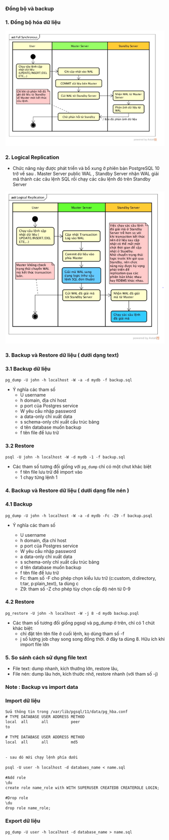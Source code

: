 ### Đồng bộ và backup 

### 1. Đồng bộ hóa dữ liệu

![](../images/6.PNG)

### 2. Logical Replication

- Chức năng này được phát triển và bổ xung ở phiên bản PostgreSQL 10 trở về sau . Master Server public WAL , Standby Server
nhận WAL giải mã thành các câu lệnh SQL rồi chạy các câu lệnh đó trên Standby Server

![](../images/7.PNG)

### 3. Backup và Restore dữ liệu  ( dưới dạng text)
### 3.1 Backup dữ liệu
` pg_dump -U john -h localhost -W -a -d mydb -f backup.sql `

- Ý nghĩa các tham số
	- U username
	- h domain, địa chỉ host
	- p port của Postgres service
	- W yêu cầu nhập password
	- a data-only chỉ xuất data
	- s schema-only chỉ xuất cấu trúc bảng
	- d tên database muốn backup
	- f tên file để lưu trữ
### 3.2 Restore 
` psql -U john -h localhost -W -d mydb -1 -f backup.sql `

- Các tham số tương đối giống với ` pg_dump ` chỉ có một chut khác biệt
	- f tên file lưu trữ để import vào
	- 1 chạy từng lệnh 1

### 4. Backup và Restore dữ liệu  ( dưới dạng file nén )
### 4.1 Backup
` pg_dump -U john -h localhost -W -a -d mydb -Fc -Z9 -f backup.psql `

- Ý nghĩa các tham số

	- U username
	- h domain, địa chỉ host
	- p port của Postgres service
	- W yêu cầu nhập password
	- a data-only chỉ xuất data
	- s schema-only chỉ xuất cấu trúc bảng
	- d tên database muốn backup
	- f tên file để lưu trữ
	- Fc: tham số -F cho phép chọn kiểu lưu trữ (c:custom, d:directory, t:tar, p:plain_text), ta dùng c
	- Z9: tham số -Z cho phép tùy chọn cấp độ nén từ 0-9

### 4.2 Restore
` pg_restore -U john -h localhost -W -j 8 -d mydb backup.psql `

- Các tham số tương đối giống pgsql và pg_dump ở trên, chỉ có 1 chút khác biệt:
	- chỉ đặt tên tên file ở cuối lệnh, ko dùng tham số -f
	- j số lượng job chạy song song đồng thời. ở đây ta dùng 8. Hữu ích khi import file lớn

### 5. So sánh cách sử dụng file text 
- File text: dump nhanh, kích thướng lớn, restore lâu,
- File nén: dump lâu hơn, kích thước nhở, restore nhanh (với tham số -j)

### Note : Backup vs import data

### Import dữ liệu 

```
Sửa thông tin trong /var/lib/pgsql/11/data/pg_hba.conf
# TYPE DATABASE USER ADDRESS METHOD
local  all      all          peer
to

# TYPE DATABASE USER ADDRESS METHOD
local  all      all          md5


- sau dó mới chạy lệnh phía dưới

psql -U user -h localhost -d databaes_name < name.sql

#Add role
\du 
create role name_role with WITH SUPERUSER CREATEDB CREATEROLE LOGIN;

#Drop role
\du
drop role name_role;
```
### Export dữ liệu 

```
pg_dump -U user -h localhost -d database_name > name.sql

```

